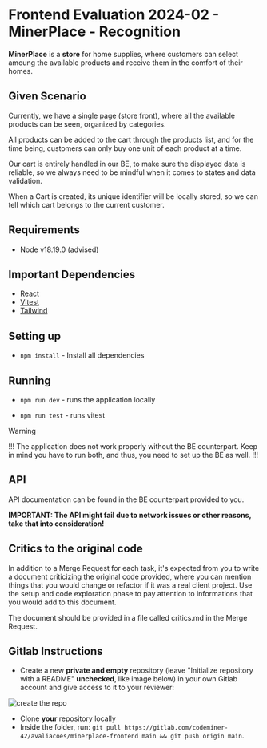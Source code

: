 # Frontend Evaluation 2024-02 - MinerPlace - Recognition

**MinerPlace** is a **store** for home supplies, where customers can select amoung the available products and receive them in the comfort of their homes.

## Given Scenario

Currently, we have a single page (store front), where all the available products can be seen, organized by categories.

All products can be added to the cart through the products list, and for the time being, customers can only buy one unit of each product at a time.

Our cart is entirely handled in our BE, to make sure the displayed data is reliable, so we always need to be mindful when it comes to states and data validation.

When a Cart is created, its unique identifier will be locally stored, so we can tell which cart belongs to the current customer.

## Requirements

- Node v18.19.0 (advised)

## Important Dependencies

- [React](https://github.com/facebook/react/)
- [Vitest](https://github.com/vitest-dev/vitest)
- [Tailwind](https://tailwindcss.com/docs/installation)

## Setting up

- `npm install` - Install all dependencies

## Running

- `npm run dev` - runs the application locally

- `npm run test` - runs vitest

> [!WARNING]  
> !!! The application does not work properly without the BE counterpart. Keep in mind you have to run both, and thus, you need to set up the BE as well. !!!

## API

API documentation can be found in the BE counterpart provided to you.

**IMPORTANT: The API might fail due to network issues or other reasons, take that into consideration!**

## Critics to the original code

In addition to a Merge Request for each task, it's expected from you to write a document criticizing the original code provided, where you can mention things that you would change or refactor if it was a real client project. Use the setup and code exploration phase to pay attention to informations that you would add to this document.

The document should be provided in a file called critics.md in the Merge Request.

## Gitlab Instructions

- Create a new **private and empty** repository (leave "Initialize repository with a README" **unchecked**, like image below) in your own Gitlab account and give access to it to your reviewer:

![create the repo](https://user-images.githubusercontent.com/4325587/173120718-16547fae-b507-496d-939b-7cf9a7950640.jpg)

- Clone **your** repository locally
- Inside the folder, run: `git pull https://gitlab.com/codeminer-42/avaliacoes/minerplace-frontend main && git push origin main`.
